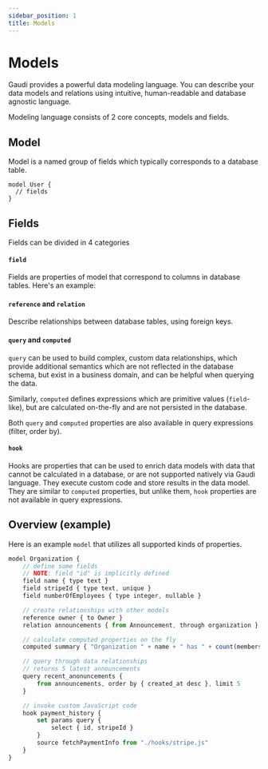 ```yaml
---
sidebar_position: 1
title: Models
---
```


# Models

Gaudi provides a powerful data modeling language. You can describe your data models and relations using intuitive, human-readable and database agnostic language.

Modeling language consists of 2 core concepts, models and fields.

## Model

Model is a named group of fields which typically corresponds to a database table.

```
model User {
  // fields
}
```

## Fields

Fields can be divided in 4 categories

#### `field`

Fields are properties of model that correspond to columns in database tables. Here's an example:

#### `reference` and `relation`

Describe relationships between database tables, using foreign keys.

#### `query` and `computed`

`query` can be used to build complex, custom data relationships, which provide additional semantics which are not reflected in the database schema, but exist in a business domain, and can be helpful when querying the data.

Similarly, `computed` defines expressions which are primitive values (`field`-like), but are calculated on-the-fly and are not persisted in the database.

Both `query` and `computed` properties are also available in query expressions (filter, order by).

#### `hook`

Hooks are properties that can be used to enrich data models with data that cannot be calculated in a database, or are not supported natively via Gaudi language. They execute custom code and store results in the data model. They are similar to `computed` properties, but unlike them, `hook` properties are not available in query expressions.

## Overview (example)

Here is an example `model` that utilizes all supported kinds of properties.

```js
model Organization {
    // define some fields
    // NOTE: field "id" is implicitly defined
    field name { type text }
    field stripeId { type text, unique }
    field numberOfEmployees { type integer, nullable }

    // create relationships with other models
    reference owner { to Owner }
    relation announcements { from Announcement, through organization }

    // calculate computed properties on the fly
    computed summary { "Organization " + name + " has " + count(members) + "members" }

    // query through data relationships
    // returns 5 latest announcements
    query recent_anonuncements {
        from announcements, order by { created_at desc }, limit 5
    }

    // invoke custom JavaScript code
    hook payment_history {
        set params query {
            select { id, stripeId }
        }
        source fetchPaymentInfo from "./hooks/stripe.js"
    }
}
```

<!--
 - TODO: add basic model validation
-->
